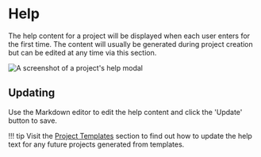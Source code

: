 # Help

The help content for a project will be displayed when each user enters for
the first time. The content will usually be generated during project
creation but can be edited at any time via this section.

![A screenshot of a project's help modal](/assets/img/admin-project-help.png)

## Updating

Use the Markdown editor to edit the help content and click the 'Update' button
to save.

!!! tip
    Visit the [Project Templates](/collections/templates.md) section to
    find out how to update the help text for any future projects generated from
    templates.

